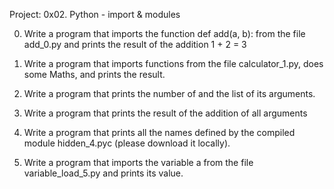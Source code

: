 Project: 0x02. Python - import & modules


0. Write a program that imports the function def add(a, b): from the file add_0.py and prints the result of the addition 1 + 2 = 3

1. Write a program that imports functions from the file calculator_1.py, does some Maths, and prints the result.

2. Write a program that prints the number of and the list of its arguments.

3. Write a program that prints the result of the addition of all arguments

4. Write a program that prints all the names defined by the compiled module hidden_4.pyc (please download it locally).

5. Write a program that imports the variable a from the file variable_load_5.py and prints its value.

